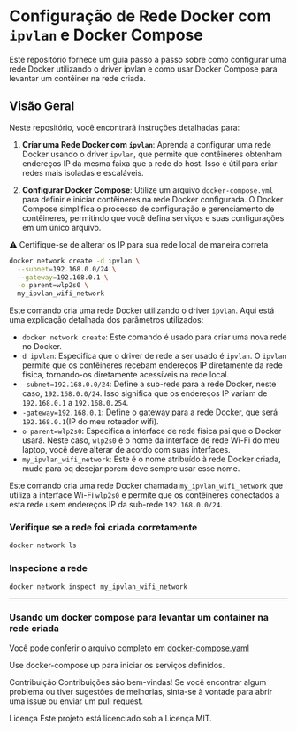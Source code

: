 
# Configuração de Rede Docker com `ipvlan` e Docker Compose


Este repositório fornece um guia passo a passo sobre como configurar uma rede Docker utilizando o driver ipvlan e como usar Docker Compose para levantar um contêiner na rede criada.

## Visão Geral

Neste repositório, você encontrará instruções detalhadas para:

1. **Criar uma Rede Docker com `ipvlan`**: Aprenda a configurar uma rede Docker usando o driver `ipvlan`, que permite que contêineres obtenham endereços IP da mesma faixa que a rede do host. Isso é útil para criar redes mais isoladas e escaláveis.

2. **Configurar Docker Compose**: Utilize um arquivo `docker-compose.yml` para definir e iniciar contêineres na rede Docker configurada. O Docker Compose simplifica o processo de configuração e gerenciamento de contêineres, permitindo que você defina serviços e suas configurações em um único arquivo.


⚠️ Certifique-se de alterar os IP para sua rede local de maneira correta

```bash
docker network create -d ipvlan \
  --subnet=192.168.0.0/24 \
  --gateway=192.168.0.1 \
  -o parent=wlp2s0 \
  my_ipvlan_wifi_network
```

Este comando cria uma rede Docker utilizando o driver `ipvlan`. Aqui está uma explicação detalhada dos parâmetros utilizados:

- `docker network create`: Este comando é usado para criar uma nova rede no Docker.
- `d ipvlan`: Especifica que o driver de rede a ser usado é `ipvlan`. O `ipvlan` permite que os contêineres recebam endereços IP diretamente da rede física, tornando-os diretamente acessíveis na rede local.
- `-subnet=192.168.0.0/24`: Define a sub-rede para a rede Docker, neste caso, `192.168.0.0/24`. Isso significa que os endereços IP variam de `192.168.0.1` a `192.168.0.254`.
- `-gateway=192.168.0.1`: Define o gateway para a rede Docker, que será `192.168.0.1`(IP do meu roteador wifi).
- `o parent=wlp2s0`: Especifica a interface de rede física pai que o Docker usará. Neste caso, `wlp2s0` é o nome da interface de rede Wi-Fi do meu laptop, você deve alterar de acordo com suas interfaces.
- `my_ipvlan_wifi_network`: Este é o nome atribuído à rede Docker criada, mude para oq desejar porem deve sempre usar esse nome.

Este comando cria uma rede Docker chamada `my_ipvlan_wifi_network` que utiliza a interface Wi-Fi `wlp2s0` e permite que os contêineres conectados a esta rede usem endereços IP da sub-rede `192.168.0.0/24`.

### Verifique se a rede foi criada corretamente

```bash
docker network ls
```

### Inspecione a rede

```bash
docker network inspect my_ipvlan_wifi_network
```

---

### Usando um docker compose para levantar um container na rede criada

Você pode conferir o arquivo completo em [docker-compose.yaml](https://github.com/joao-pedro-rdo/docker-ipvlan/blob/main/docker-compose.yml)

Use docker-compose up para iniciar os serviços definidos.

Contribuição
Contribuições são bem-vindas! Se você encontrar algum problema ou tiver sugestões de melhorias, sinta-se à vontade para abrir uma issue ou enviar um pull request.

Licença
Este projeto está licenciado sob a Licença MIT.
